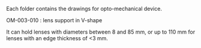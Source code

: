 Each folder contains the drawings for opto-mechanical device.



OM-003-010 : lens support in V-shape

It can hold lenses with diameters between 8 and 85 mm, or up to 110 mm for lenses with an edge thickness of <3 mm.
